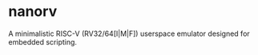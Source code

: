 # nanorv
A minimalistic RISC-V (RV32/64[I|M|F]) userspace emulator designed for embedded scripting.

